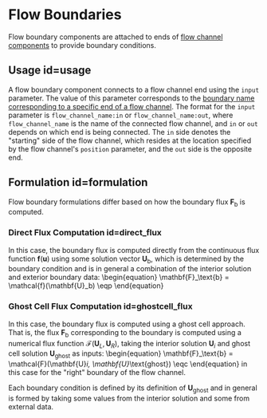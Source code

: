 # Flow Boundaries

Flow boundary components are attached to ends of
[flow channel components](component_groups/flow_channel.md) to provide boundary conditions.

## Usage id=usage

A flow boundary component connects to a flow channel end using the `input`
parameter. The value of this parameter corresponds to the
[boundary name corresponding to a specific end of a flow channel](component_groups/flow_channel.md#spatial_domain). The format for the `input` parameter is
`flow_channel_name:in` or `flow_channel_name:out`, where `flow_channel_name`
is the name of the connected flow channel, and `in` or `out` depends on which
end is being connected. The `in` side denotes the "starting" side of the flow
channel, which resides at the location specified by the flow channel's `position`
parameter, and the `out` side is the opposite end.

## Formulation id=formulation

Flow boundary formulations differ based on how the boundary flux $\mathbf{F}_\text{b}$
is computed.

### Direct Flux Computation id=direct_flux

In this case, the boundary flux is computed directly from the continuous flux
function $\mathbf{f}(\mathbf{u})$ using some solution vector $\mathbf{U}_\text{b}$,
which is determined by the boundary condition and is in general a combination of
the interior solution and exterior boundary data:
\begin{equation}
  \mathbf{F}_\text{b} = \mathcal{f}(\mathbf{U}_b) \eqp
\end{equation}

### Ghost Cell Flux Computation id=ghostcell_flux

In this case, the boundary flux is computed using a ghost cell approach. That
is, the flux $\mathbf{F}_\text{b}$ corresponding to the boundary is computed
using a numerical flux function $\mathcal{F}(\mathbf{U}_L, \mathbf{U}_R)$,
taking the interior solution $\mathbf{U}_i$ and ghost cell solution
$\mathbf{U}_\text{ghost}$ as inputs:
\begin{equation}
  \mathbf{F}_\text{b} = \mathcal{F}(\mathbf{U}_i, \mathbf{U}_\text{ghost}) \eqc
\end{equation}
in this case for the "right" boundary of the flow channel.

Each boundary condition is defined by its definition of $\mathbf{U}_\text{ghost}$
and in general is formed by taking some values from the interior solution and
some from external data.
